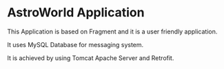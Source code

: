 # AstroWorld Application

This Application is based on Fragment and it is a user friendly application.

It uses MySQL Database for messaging system. 

It is achieved by using Tomcat Apache Server and Retrofit.
